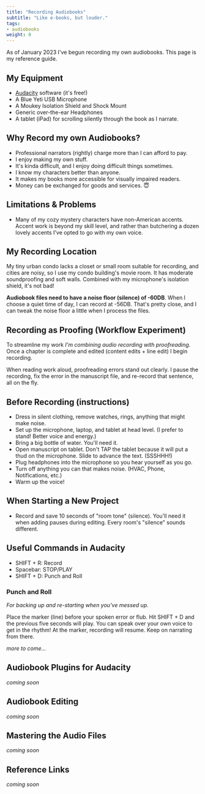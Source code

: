 ```yaml
---
title: "Recording Audiobooks"
subtitle: "Like e-books, but louder."
tags:
- audiobooks
weight: 0
---
```


As of January 2023 I've begun recording my own audiobooks. This page is my reference guide.


## My Equipment

- [Audacity](https://www.audacityteam.org/) software (it's free!)
- A Blue Yeti USB Microphone
- A Moukey Isolation Shield and Shock Mount
- Generic over-the-ear Headphones
- A tablet (iPad) for scrolling silently through the book as I narrate.

## Why Record my own Audiobooks?

* Professional narrators (rightly) charge more than I can afford to pay.
* I enjoy making my own stuff.
* It's kinda difficult, and I enjoy doing difficult things sometimes.
* I know my characters better than anyone.
* It makes my books more accessible for visually impaired readers.
* Money can be exchanged for goods and services. 😇

## Limitations & Problems

* Many of my cozy mystery characters have non-American accents. Accent work is beyond my skill level, and rather than butchering a dozen lovely accents I've opted to go with my own voice.

## My Recording Location

My tiny urban condo lacks a closet or small room suitable for recording, and cities are noisy, so I use my condo building's movie room. It has moderate soundproofing and soft walls. Combined with my microphone's isolation shield, it's not bad!

**Audiobook files need to have a noise floor (silence) of -60DB**. When I choose a quiet time of day, I can record at -56DB. That's pretty close, and I can tweak the noise floor a little when I process the files.

## Recording as Proofing (Workflow Experiment)

To streamline my work *I'm combining audio recording with proofreading*. Once a chapter is complete and edited (content edits + line edit) I begin recording.

When reading work aloud, proofreading errors stand out clearly. I pause the recording, fix the error in the manuscript file, and re-record that sentence, all on the fly.

## Before Recording (instructions)

- Dress in silent clothing, remove watches, rings, anything that might make noise.
- Set up the microphone, laptop, and tablet at head level. (I prefer to stand! Better voice and energy.)
- Bring a big bottle of water. You'll need it.
- Open manuscript on tablet. Don't TAP the tablet because it will put a thud on the microphone. Slide to advance the text. (SSSHHH!)
- Plug headphones into the microphone so you hear yourself as you go.
- Turn off anything you can that makes noise. (HVAC, Phone, Notifications, etc.)
- Warm up the voice!

## When Starting a New Project

- Record and save 10 seconds of "room tone" (silence). You'll need it when adding pauses during editing. Every room's "silence" sounds different.

## Useful Commands in Audacity

- SHIFT + R: Record
- Spacebar: STOP/PLAY
- SHIFT + D: Punch and Roll

### Punch and Roll

*For backing up and re-starting when you've messed up.*

Place the marker (line) before your spoken error or flub. Hit SHIFT + D and the previous five seconds will play. You can speak over your own voice to get in the rhythm! At the marker, recording will resume. Keep on narrating from there.

*more to come...*

## Audiobook Plugins for Audacity

*coming soon*

## Audiobook Editing

*coming soon*

## Mastering the Audio Files

*coming soon*

## Reference Links

*coming soon*

